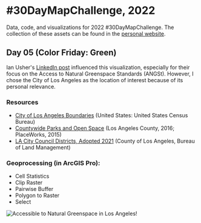 # #30DayMapChallenge, 2022
Data, code, and visualizations for 2022 #30DayMapChallenge. The collection of these assets can be found in the [personal website](https://renegamino012.github.io/projects/2022-30-day-map-challenge). 


## Day 05 (Color Friday: Green)
Ian Usher's [LinkedIn post](https://www.linkedin.com/posts/ian-usher-16591b3b_30daymapchallenge-naturalengland-gis-activity-6994232031282888704-7bk2?utm_source=share&utm_medium=member_desktop) influenced this visualization, especially for their focus on the Access to Natural Greenspace Standards (ANGSt). However, I chose the City of Los Angeles as the location of interest because of its personal relevance. 

### Resources
* [City of Los Angeles Boundaries](https://www.census.gov/geographies/mapping-files/time-series/geo/tiger-line-file.html) (United States: United States Census Bureau)
* [Countywide Parks and Open Space](https://geohub.lacity.org/datasets/lacounty::countywide-parks-and-open-space-public-hosted/about) (Los Angeles County, 2016; PlaceWorks, 2015)
* [LA City Council Districts, Adopted 2021](https://geohub.lacity.org/datasets/76104f230e384f38871eb3c4782f903d_13/about) (County of Los Angeles, Bureau of Land Management)

### Geoprocessing (in ArcGIS Pro):
* Cell Statistics
* Clip Raster
* Pairwise Buffer
* Polygon to Raster
* Select

![Accessible to Natural Greenspace in Los Angeles!](https://github.com/renegamino012/30DayMapChallenge__Nov_2022/blob/main/05__colors_friday_green/05__colors_friday_green.png?raw=true "Accessible to Natural Greenspace in Los Angeles")
